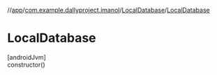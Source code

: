 //[app](../../../index.md)/[com.example.dallyproject.imanol](../index.md)/[LocalDatabase](index.md)/[LocalDatabase](-local-database.md)

# LocalDatabase

[androidJvm]\
constructor()
